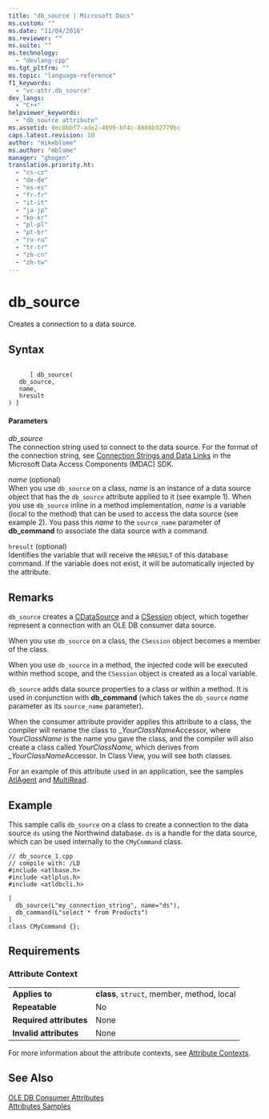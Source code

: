 ```yaml
---
title: "db_source | Microsoft Docs"
ms.custom: ""
ms.date: "11/04/2016"
ms.reviewer: ""
ms.suite: ""
ms.technology: 
  - "devlang-cpp"
ms.tgt_pltfrm: ""
ms.topic: "language-reference"
f1_keywords: 
  - "vc-attr.db_source"
dev_langs: 
  - "C++"
helpviewer_keywords: 
  - "db_source attribute"
ms.assetid: 0ec8bbf7-ade2-4899-bf4c-8608b92779bc
caps.latest.revision: 10
author: "mikeblome"
ms.author: "mblome"
manager: "ghogen"
translation.priority.ht: 
  - "cs-cz"
  - "de-de"
  - "es-es"
  - "fr-fr"
  - "it-it"
  - "ja-jp"
  - "ko-kr"
  - "pl-pl"
  - "pt-br"
  - "ru-ru"
  - "tr-tr"
  - "zh-cn"
  - "zh-tw"
---
```

# db_source
Creates a connection to a data source.  
  
## Syntax  
  
```  
  
      [ db_source(   
   db_source,   
   name,   
   hresult   
) ]  
```  
  
#### Parameters  
 *db_source*  
 The connection string used to connect to the data source. For the format of the connection string, see [Connection Strings and Data Links](https://msdn.microsoft.com/en-us/library/ms718376.aspx) in the Microsoft Data Access Components (MDAC) SDK.  
  
 *name* (optional)  
 When you use `db_source` on a class, *name* is an instance of a data source object that has the `db_source` attribute applied to it (see example 1). When you use `db_source` inline in a method implementation, *name* is a variable (local to the method) that can be used to access the data source (see example 2). You pass this *name* to the `source_name` parameter of **db_command** to associate the data source with a command.  
  
 `hresult` (optional)  
 Identifies the variable that will receive the `HRESULT` of this database command. If the variable does not exist, it will be automatically injected by the attribute.  
  
## Remarks  
 `db_source` creates a [CDataSource](../data/oledb/cdatasource-class.md) and a [CSession](../data/oledb/csession-class.md) object, which together represent a connection with an OLE DB consumer data source.  
  
 When you use `db_source` on a class, the `CSession` object becomes a member of the class.  
  
 When you use `db_source` in a method, the injected code will be executed within method scope, and the `CSession` object is created as a local variable.  
  
 `db_source` adds data source properties to a class or within a method. It is used in conjunction with **db_command** (which takes the `db_source` *name* parameter as its `source_name` parameter).  
  
 When the consumer attribute provider applies this attribute to a class, the compiler will rename the class to _*YourClassName*Accessor, where *YourClassName* is the name you gave the class, and the compiler will also create a class called *YourClassName,* which derives from \_*YourClassName*Accessor.  In Class View, you will see both classes.  
  
 For an example of this attribute used in an application, see the samples [AtlAgent](http://msdn.microsoft.com/en-us/52bef5da-c1a0-4223-b4e6-9e464b6db409) and [MultiRead](http://msdn.microsoft.com/en-us/5a2a915a-77dc-492f-94b2-1b809995dd5e).  
  
## Example  
 This sample calls `db_source` on a class to create a connection to the data source `ds` using the Northwind database. `ds` is a handle for the data source, which can be used internally to the `CMyCommand` class.  
  
```  
// db_source_1.cpp  
// compile with: /LD  
#include <atlbase.h>  
#include <atlplus.h>  
#include <atldbcli.h>  
  
[  
  db_source(L"my_connection_string", name="ds"),  
  db_command(L"select * from Products")  
]  
class CMyCommand {};  
```  
  
## Requirements  
  
### Attribute Context  
  
|||  
|-|-|  
|**Applies to**|**class**, `struct`, member, method, local|  
|**Repeatable**|No|  
|**Required attributes**|None|  
|**Invalid attributes**|None|  
  
 For more information about the attribute contexts, see [Attribute Contexts](../windows/attribute-contexts.md).  
  
## See Also  
 [OLE DB Consumer Attributes](../windows/ole-db-consumer-attributes.md)   
 [Attributes Samples](http://msdn.microsoft.com/en-us/558ebdb2-082f-44dc-b442-d8d33bf7bdb8)